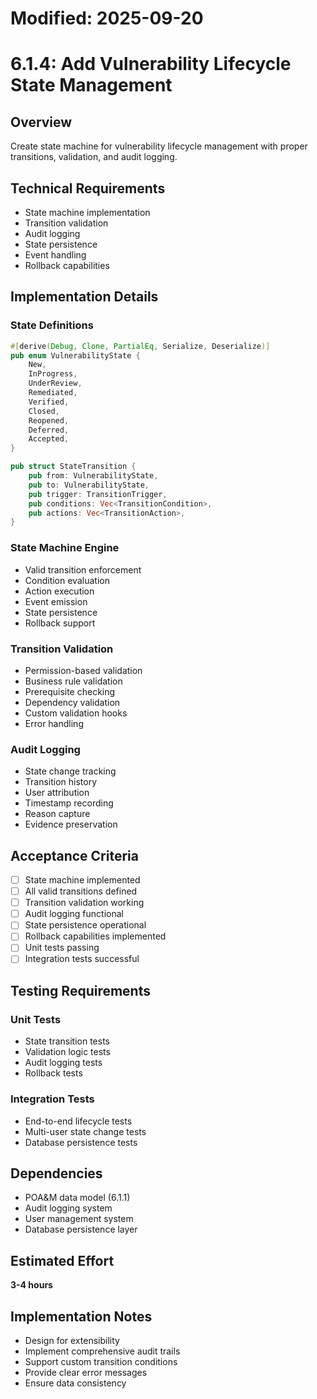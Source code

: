 # Modified: 2025-09-20

# 6.1.4: Add Vulnerability Lifecycle State Management

## Overview
Create state machine for vulnerability lifecycle management with proper transitions, validation, and audit logging.

## Technical Requirements
- State machine implementation
- Transition validation
- Audit logging
- State persistence
- Event handling
- Rollback capabilities

## Implementation Details

### State Definitions
```rust
#[derive(Debug, Clone, PartialEq, Serialize, Deserialize)]
pub enum VulnerabilityState {
    New,
    InProgress,
    UnderReview,
    Remediated,
    Verified,
    Closed,
    Reopened,
    Deferred,
    Accepted,
}

pub struct StateTransition {
    pub from: VulnerabilityState,
    pub to: VulnerabilityState,
    pub trigger: TransitionTrigger,
    pub conditions: Vec<TransitionCondition>,
    pub actions: Vec<TransitionAction>,
}
```

### State Machine Engine
- Valid transition enforcement
- Condition evaluation
- Action execution
- Event emission
- State persistence
- Rollback support

### Transition Validation
- Permission-based validation
- Business rule validation
- Prerequisite checking
- Dependency validation
- Custom validation hooks
- Error handling

### Audit Logging
- State change tracking
- Transition history
- User attribution
- Timestamp recording
- Reason capture
- Evidence preservation

## Acceptance Criteria
- [ ] State machine implemented
- [ ] All valid transitions defined
- [ ] Transition validation working
- [ ] Audit logging functional
- [ ] State persistence operational
- [ ] Rollback capabilities implemented
- [ ] Unit tests passing
- [ ] Integration tests successful

## Testing Requirements

### Unit Tests
- State transition tests
- Validation logic tests
- Audit logging tests
- Rollback tests

### Integration Tests
- End-to-end lifecycle tests
- Multi-user state change tests
- Database persistence tests

## Dependencies
- POA&M data model (6.1.1)
- Audit logging system
- User management system
- Database persistence layer

## Estimated Effort
**3-4 hours**

## Implementation Notes
- Design for extensibility
- Implement comprehensive audit trails
- Support custom transition conditions
- Provide clear error messages
- Ensure data consistency
